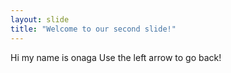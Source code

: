 ```yaml
---
layout: slide
title: "Welcome to our second slide!"
---
```

Hi my name is onaga
Use the left arrow to go back!
